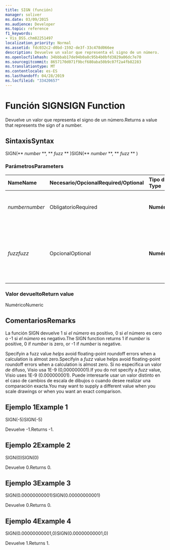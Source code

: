 ```yaml
---
title: SIGN (función)
manager: soliver
ms.date: 03/09/2015
ms.audience: Developer
ms.topic: reference
f1_keywords:
- Vis_DSS.chm82251497
localization_priority: Normal
ms.assetid: fdc032c2-d0bd-1592-de3f-33c478d066ee
description: Devuelve un valor que representa el signo de un número.
ms.openlocfilehash: 34bbbab17de94b0a8c95b4b0bfd3829a06dc7e70
ms.sourcegitcommit: 8657170d071f9bcf680aba50b9c07f2a4fb82283
ms.translationtype: MT
ms.contentlocale: es-ES
ms.lasthandoff: 04/28/2019
ms.locfileid: "33420657"
---
```

# <a name="sign-function"></a><span data-ttu-id="4e0bd-103">Función SIGN</span><span class="sxs-lookup"><span data-stu-id="4e0bd-103">SIGN Function</span></span>

<span data-ttu-id="4e0bd-104">Devuelve un valor que representa el signo de un número.</span><span class="sxs-lookup"><span data-stu-id="4e0bd-104">Returns a value that represents the sign of a number.</span></span> 
  
## <a name="syntax"></a><span data-ttu-id="4e0bd-105">Sintaxis</span><span class="sxs-lookup"><span data-stu-id="4e0bd-105">Syntax</span></span>

<span data-ttu-id="4e0bd-106">SIGN(\*\* *number* \*\*, \*\* *fuzz* \*\* )</span><span class="sxs-lookup"><span data-stu-id="4e0bd-106">SIGN(\*\* *number* \*\*, \*\* *fuzz* \*\* )</span></span> 
  
### <a name="parameters"></a><span data-ttu-id="4e0bd-107">Parámetros</span><span class="sxs-lookup"><span data-stu-id="4e0bd-107">Parameters</span></span>

|<span data-ttu-id="4e0bd-108">**Name**</span><span class="sxs-lookup"><span data-stu-id="4e0bd-108">**Name**</span></span>|<span data-ttu-id="4e0bd-109">**Necesario/Opcional**</span><span class="sxs-lookup"><span data-stu-id="4e0bd-109">**Required/Optional**</span></span>|<span data-ttu-id="4e0bd-110">**Tipo de datos**</span><span class="sxs-lookup"><span data-stu-id="4e0bd-110">**Data Type**</span></span>|<span data-ttu-id="4e0bd-111">**Descripción**</span><span class="sxs-lookup"><span data-stu-id="4e0bd-111">**Description**</span></span>|
|:-----|:-----|:-----|:-----|
| <span data-ttu-id="4e0bd-112">_number_</span><span class="sxs-lookup"><span data-stu-id="4e0bd-112">_number_</span></span> <br/> |<span data-ttu-id="4e0bd-113">Obligatorio</span><span class="sxs-lookup"><span data-stu-id="4e0bd-113">Required</span></span>  <br/> |<span data-ttu-id="4e0bd-114">**Numérico**</span><span class="sxs-lookup"><span data-stu-id="4e0bd-114">**Numeric**</span></span> <br/> | <span data-ttu-id="4e0bd-115">El número del que desea determinar el signo.</span><span class="sxs-lookup"><span data-stu-id="4e0bd-115">The number for which you want to determine the sign.</span></span>  <br/> |
| <span data-ttu-id="4e0bd-116">_fuzz_</span><span class="sxs-lookup"><span data-stu-id="4e0bd-116">_fuzz_</span></span> <br/> |<span data-ttu-id="4e0bd-117">Opcional</span><span class="sxs-lookup"><span data-stu-id="4e0bd-117">Optional</span></span>  <br/> |<span data-ttu-id="4e0bd-118">**Numérico**</span><span class="sxs-lookup"><span data-stu-id="4e0bd-118">**Numeric**</span></span> <br/> |<span data-ttu-id="4e0bd-119">Especifica cuánto puede diferenciarse un número de cero para seguir considerándose igual a cero.</span><span class="sxs-lookup"><span data-stu-id="4e0bd-119">Specifies how close to zero the number must be in order to be considered equal to zero.</span></span>  <br/> |
   
### <a name="return-value"></a><span data-ttu-id="4e0bd-120">Valor devuelto</span><span class="sxs-lookup"><span data-stu-id="4e0bd-120">Return value</span></span>

<span data-ttu-id="4e0bd-121">Numérico</span><span class="sxs-lookup"><span data-stu-id="4e0bd-121">Numeric</span></span>
  
## <a name="remarks"></a><span data-ttu-id="4e0bd-122">Comentarios</span><span class="sxs-lookup"><span data-stu-id="4e0bd-122">Remarks</span></span>

<span data-ttu-id="4e0bd-123">La función SIGN devuelve 1 si  _el número_ es positivo, 0 si  _el_ número es cero o -1 si  _el número_ es negativo.</span><span class="sxs-lookup"><span data-stu-id="4e0bd-123">The SIGN function returns 1 if  _number_ is positive, 0 if  _number_ is zero, or -1 if  _number_ is negative.</span></span> 
  
<span data-ttu-id="4e0bd-124">Specifyin a fuzz value  _helps_ avoid floating-point roundoff errors when a calculation is almost zero.</span><span class="sxs-lookup"><span data-stu-id="4e0bd-124">Specifyin a  _fuzz_ value helps avoid floating-point roundoff errors when a calculation is almost zero.</span></span> <span data-ttu-id="4e0bd-125">Si no especifica un valor _de_ difuso, Visio usa 1E-9 (0,000000001).</span><span class="sxs-lookup"><span data-stu-id="4e0bd-125">If you do not specify a  _fuzz_ value, Visio uses 1E-9 (0.000000001).</span></span> <span data-ttu-id="4e0bd-126">Puede interesarle usar un valor distinto en el caso de cambios de escala de dibujos o cuando desee realizar una comparación exacta.</span><span class="sxs-lookup"><span data-stu-id="4e0bd-126">You may want to supply a different value when you scale drawings or when you want an exact comparison.</span></span> 
  
## <a name="example-1"></a><span data-ttu-id="4e0bd-127">Ejemplo 1</span><span class="sxs-lookup"><span data-stu-id="4e0bd-127">Example 1</span></span>

<span data-ttu-id="4e0bd-128">SIGN(-5)</span><span class="sxs-lookup"><span data-stu-id="4e0bd-128">SIGN(-5)</span></span>
  
<span data-ttu-id="4e0bd-129">Devuelve -1.</span><span class="sxs-lookup"><span data-stu-id="4e0bd-129">Returns -1.</span></span>
  
## <a name="example-2"></a><span data-ttu-id="4e0bd-130">Ejemplo 2</span><span class="sxs-lookup"><span data-stu-id="4e0bd-130">Example 2</span></span>

<span data-ttu-id="4e0bd-131">SIGN(0)</span><span class="sxs-lookup"><span data-stu-id="4e0bd-131">SIGN(0)</span></span>
  
<span data-ttu-id="4e0bd-132">Devuelve 0.</span><span class="sxs-lookup"><span data-stu-id="4e0bd-132">Returns 0.</span></span>
  
## <a name="example-3"></a><span data-ttu-id="4e0bd-133">Ejemplo 3</span><span class="sxs-lookup"><span data-stu-id="4e0bd-133">Example 3</span></span>

<span data-ttu-id="4e0bd-134">SIGN(0.00000000001)</span><span class="sxs-lookup"><span data-stu-id="4e0bd-134">SIGN(0.00000000001)</span></span>
  
<span data-ttu-id="4e0bd-135">Devuelve 0.</span><span class="sxs-lookup"><span data-stu-id="4e0bd-135">Returns 0.</span></span>
  
## <a name="example-4"></a><span data-ttu-id="4e0bd-136">Ejemplo 4</span><span class="sxs-lookup"><span data-stu-id="4e0bd-136">Example 4</span></span>

<span data-ttu-id="4e0bd-137">SIGN(0.00000000001,0)</span><span class="sxs-lookup"><span data-stu-id="4e0bd-137">SIGN(0.00000000001,0)</span></span>
  
<span data-ttu-id="4e0bd-138">Devuelve 1.</span><span class="sxs-lookup"><span data-stu-id="4e0bd-138">Returns 1.</span></span>
  

